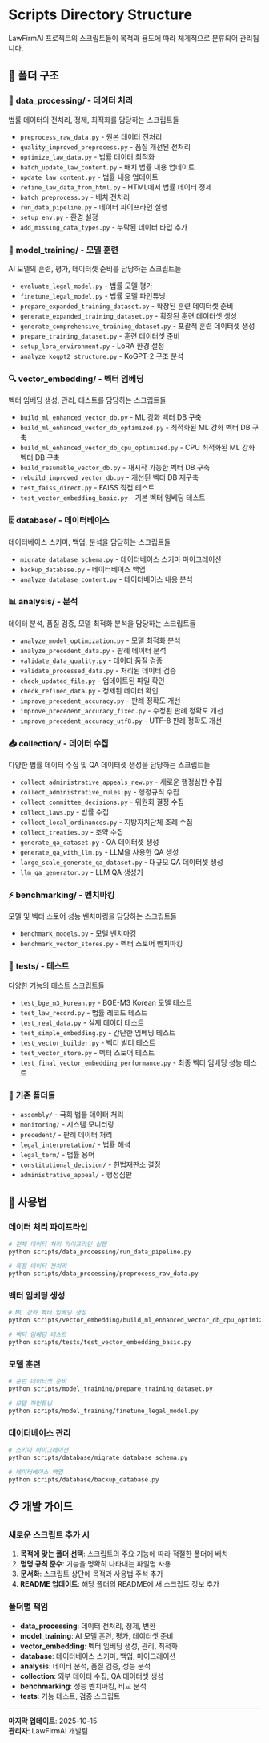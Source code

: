 # Scripts Directory Structure

LawFirmAI 프로젝트의 스크립트들이 목적과 용도에 따라 체계적으로 분류되어 관리됩니다.

## 📁 폴더 구조

### 🔧 **data_processing/** - 데이터 처리
법률 데이터의 전처리, 정제, 최적화를 담당하는 스크립트들

- `preprocess_raw_data.py` - 원본 데이터 전처리
- `quality_improved_preprocess.py` - 품질 개선된 전처리
- `optimize_law_data.py` - 법률 데이터 최적화
- `batch_update_law_content.py` - 배치 법률 내용 업데이트
- `update_law_content.py` - 법률 내용 업데이트
- `refine_law_data_from_html.py` - HTML에서 법률 데이터 정제
- `batch_preprocess.py` - 배치 전처리
- `run_data_pipeline.py` - 데이터 파이프라인 실행
- `setup_env.py` - 환경 설정
- `add_missing_data_types.py` - 누락된 데이터 타입 추가

### 🧠 **model_training/** - 모델 훈련
AI 모델의 훈련, 평가, 데이터셋 준비를 담당하는 스크립트들

- `evaluate_legal_model.py` - 법률 모델 평가
- `finetune_legal_model.py` - 법률 모델 파인튜닝
- `prepare_expanded_training_dataset.py` - 확장된 훈련 데이터셋 준비
- `generate_expanded_training_dataset.py` - 확장된 훈련 데이터셋 생성
- `generate_comprehensive_training_dataset.py` - 포괄적 훈련 데이터셋 생성
- `prepare_training_dataset.py` - 훈련 데이터셋 준비
- `setup_lora_environment.py` - LoRA 환경 설정
- `analyze_kogpt2_structure.py` - KoGPT-2 구조 분석

### 🔍 **vector_embedding/** - 벡터 임베딩
벡터 임베딩 생성, 관리, 테스트를 담당하는 스크립트들

- `build_ml_enhanced_vector_db.py` - ML 강화 벡터 DB 구축
- `build_ml_enhanced_vector_db_optimized.py` - 최적화된 ML 강화 벡터 DB 구축
- `build_ml_enhanced_vector_db_cpu_optimized.py` - CPU 최적화된 ML 강화 벡터 DB 구축
- `build_resumable_vector_db.py` - 재시작 가능한 벡터 DB 구축
- `rebuild_improved_vector_db.py` - 개선된 벡터 DB 재구축
- `test_faiss_direct.py` - FAISS 직접 테스트
- `test_vector_embedding_basic.py` - 기본 벡터 임베딩 테스트

### 🗄️ **database/** - 데이터베이스
데이터베이스 스키마, 백업, 분석을 담당하는 스크립트들

- `migrate_database_schema.py` - 데이터베이스 스키마 마이그레이션
- `backup_database.py` - 데이터베이스 백업
- `analyze_database_content.py` - 데이터베이스 내용 분석

### 📊 **analysis/** - 분석
데이터 분석, 품질 검증, 모델 최적화 분석을 담당하는 스크립트들

- `analyze_model_optimization.py` - 모델 최적화 분석
- `analyze_precedent_data.py` - 판례 데이터 분석
- `validate_data_quality.py` - 데이터 품질 검증
- `validate_processed_data.py` - 처리된 데이터 검증
- `check_updated_file.py` - 업데이트된 파일 확인
- `check_refined_data.py` - 정제된 데이터 확인
- `improve_precedent_accuracy.py` - 판례 정확도 개선
- `improve_precedent_accuracy_fixed.py` - 수정된 판례 정확도 개선
- `improve_precedent_accuracy_utf8.py` - UTF-8 판례 정확도 개선

### 📥 **collection/** - 데이터 수집
다양한 법률 데이터 수집 및 QA 데이터셋 생성을 담당하는 스크립트들

- `collect_administrative_appeals_new.py` - 새로운 행정심판 수집
- `collect_administrative_rules.py` - 행정규칙 수집
- `collect_committee_decisions.py` - 위원회 결정 수집
- `collect_laws.py` - 법률 수집
- `collect_local_ordinances.py` - 지방자치단체 조례 수집
- `collect_treaties.py` - 조약 수집
- `generate_qa_dataset.py` - QA 데이터셋 생성
- `generate_qa_with_llm.py` - LLM을 사용한 QA 생성
- `large_scale_generate_qa_dataset.py` - 대규모 QA 데이터셋 생성
- `llm_qa_generator.py` - LLM QA 생성기

### ⚡ **benchmarking/** - 벤치마킹
모델 및 벡터 스토어 성능 벤치마킹을 담당하는 스크립트들

- `benchmark_models.py` - 모델 벤치마킹
- `benchmark_vector_stores.py` - 벡터 스토어 벤치마킹

### 🧪 **tests/** - 테스트
다양한 기능의 테스트 스크립트들

- `test_bge_m3_korean.py` - BGE-M3 Korean 모델 테스트
- `test_law_record.py` - 법률 레코드 테스트
- `test_real_data.py` - 실제 데이터 테스트
- `test_simple_embedding.py` - 간단한 임베딩 테스트
- `test_vector_builder.py` - 벡터 빌더 테스트
- `test_vector_store.py` - 벡터 스토어 테스트
- `test_final_vector_embedding_performance.py` - 최종 벡터 임베딩 성능 테스트

### 📁 **기존 폴더들**
- `assembly/` - 국회 법률 데이터 처리
- `monitoring/` - 시스템 모니터링
- `precedent/` - 판례 데이터 처리
- `legal_interpretation/` - 법률 해석
- `legal_term/` - 법률 용어
- `constitutional_decision/` - 헌법재판소 결정
- `administrative_appeal/` - 행정심판

## 🚀 사용법

### 데이터 처리 파이프라인
```bash
# 전체 데이터 처리 파이프라인 실행
python scripts/data_processing/run_data_pipeline.py

# 특정 데이터 전처리
python scripts/data_processing/preprocess_raw_data.py
```

### 벡터 임베딩 생성
```bash
# ML 강화 벡터 임베딩 생성
python scripts/vector_embedding/build_ml_enhanced_vector_db_cpu_optimized.py

# 벡터 임베딩 테스트
python scripts/tests/test_vector_embedding_basic.py
```

### 모델 훈련
```bash
# 훈련 데이터셋 준비
python scripts/model_training/prepare_training_dataset.py

# 모델 파인튜닝
python scripts/model_training/finetune_legal_model.py
```

### 데이터베이스 관리
```bash
# 스키마 마이그레이션
python scripts/database/migrate_database_schema.py

# 데이터베이스 백업
python scripts/database/backup_database.py
```

## 📋 개발 가이드

### 새로운 스크립트 추가 시
1. **목적에 맞는 폴더 선택**: 스크립트의 주요 기능에 따라 적절한 폴더에 배치
2. **명명 규칙 준수**: 기능을 명확히 나타내는 파일명 사용
3. **문서화**: 스크립트 상단에 목적과 사용법 주석 추가
4. **README 업데이트**: 해당 폴더의 README에 새 스크립트 정보 추가

### 폴더별 책임
- **data_processing**: 데이터 전처리, 정제, 변환
- **model_training**: AI 모델 훈련, 평가, 데이터셋 준비
- **vector_embedding**: 벡터 임베딩 생성, 관리, 최적화
- **database**: 데이터베이스 스키마, 백업, 마이그레이션
- **analysis**: 데이터 분석, 품질 검증, 성능 분석
- **collection**: 외부 데이터 수집, QA 데이터셋 생성
- **benchmarking**: 성능 벤치마킹, 비교 분석
- **tests**: 기능 테스트, 검증 스크립트

---

**마지막 업데이트**: 2025-10-15  
**관리자**: LawFirmAI 개발팀
